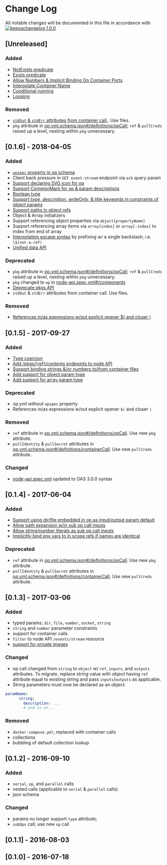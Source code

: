 # Change Log

All notable changes will be documented in this file in accordance with
[![keepachangelog 1.0.0](https://img.shields.io/badge/keepachangelog-1.0.0-brightgreen.svg)](http://keepachangelog.com/en/1.0.0/)

## [Unreleased]

### Added

- [NotExists predicate](https://github.com/opctl/specs/issues/245)
- [Exists predicate](https://github.com/opctl/specs/issues/241)
- [Allow Numbers & Implicit Binding On Container Ports](https://github.com/opctl/specs/issues/233)
- [Interpolate Container Name](https://github.com/opctl/specs/issues/232)
- [Conditional running](https://github.com/opctl/specs/issues/223)
- [Looping](https://github.com/opctl/specs/issues/207)

### Removed

- [`stdOut` & `stdErr` attributes from container call.](https://github.com/opctl/specs/issues/231). Use files.
- `pkg` attribute in
  [op.yml.schema.json#/definitions/opCall](spec/op.yml.schema.json#/definitions/opCall); `ref` & `pullCreds` raised up a level, nesting within `pkg` unnecessary.

## \[0.1.6] - 2018-04-05

### Added

- [`opspec` property in op schema](https://github.com/opctl/specs/issues/20)
- Client back pressure in `GET event-stream` endpoint via `ack` query param
- [Support declaring SVG icon for op](https://github.com/opctl/specs/issues/139)
- [Support CommonMark for op & param descriptions](https://github.com/opctl/specs/issues/174)
- [Boolean type](https://github.com/opctl/specs/issues/195)
- [Support type, description, writeOnly, & title keywords in constraints of object params](https://github.com/opctl/specs/issues/196)
- [Support paths in object refs](https://github.com/opctl/specs/issues/170)
- Object & Array initializers
- Support referencing object properties via `object[propertyName]`
- Support referencing array items via `array[index]` or `array[-index]` to index from end of array
- [Interpolation escape syntax](https://github.com/opctl/specs/issues/193) by prefixing w/ a single backslash; i.e. `\$(not-a-ref)`
- [Unified data API](https://github.com/opctl/specs/issues/204)

### Deprecated

- `pkg` attribute in
  [op.yml.schema.json#/definitions/opCall](spec/op.yml.schema.json#/definitions/opCall); `ref` & `pullCreds` raised up a level, nesting within `pkg` unnecessary.
- `pkg` changed to `op` in [node-api.spec.yml#/components](spec/node-api.spec.yml#/components)
- [Deprecate pkgs API](https://github.com/opctl/specs/issues/205)
- `stdOut` & `stdErr` attributes from container call. Use files.

### Removed

- [References in/as expressions w/out explicit opener $( and closer )](https://github.com/opctl/specs/issues/184)

## \[0.1.5] - 2017-09-27

### Added

- [Type coercion](https://github.com/opctl/specs/issues/165)
- [Add /pkgs/{ref}/contents endpoints to node API](https://github.com/opctl/specs/issues/132)
- [Support binding strings &/or numbers to/from container files](https://github.com/opctl/specs/issues/131)
- [Add support for object param type](https://github.com/opctl/specs/issues/65)
- [Add support for array param type](https://github.com/opctl/specs/issues/160)

### Deprecated

- op.yml without `opspec` property
- References in/as expressions w/out explicit opener `$(` and closer `)`

### Removed

- `ref` attribute in
  [op.yml.schema.json#/definitions/opCall](spec/op.yml.schema.json#/definitions/opCall).
  Use new `pkg` attribute.
- `pullIdentity` & `pullSecret` attributes in
  [op.yml.schema.json#/definitions/containerCall](spec/op.yml.schema.json#/definitions/containerCall).
  Use new `pullCreds` attribute.

### Changed

- [node-api.spec.yml](spec/node-api.spec.yml) updated to OAS 3.0.0
  syntax


## \[0.1.4] - 2017-06-04

### Added

- [Support using dir/file embedded in op as input/output param default](https://github.com/opctl/specs/issues/127)
- [Allow path expansion w/in sub op call inputs](https://github.com/opctl/specs/issues/120)
- [Allow string/number literals as sub op call inputs](https://github.com/opctl/specs/issues/121)
- [Implicitly bind env vars to in scope refs if names are identical](https://github.com/opctl/specs/issues/117)

### Deprecated

- `ref` attribute in
  [op.yml.schema.json#/definitions/opCall](spec/op.yml.schema.json#/definitions/opCall).
  Use new `pkg` attribute.
- `pullIdentity` & `pullSecret` attributes in
  [op.yml.schema.json#/definitions/containerCall](spec/op.yml.schema.json#/definitions/containerCall).
  Use new `pullCreds` attribute.

## \[0.1.3] - 2017-03-06

### Added

- typed params; `dir`, `file`, `number`, `socket`, `string`
- `string` and `number` parameter constraints
- support for container calls
- `filter` to node API `/events/stream` resource
- [support for private images](https://github.com/opctl/specs/issues/71)

### Changed

- op call changed from `string` to `object` w/ `ref`, `inputs`, and
  `outputs` attributes. To migrate, replace string value with object
  having `ref` attribute equal to existing string and pass
  `inputs`/`outputs` as applicable.
- String parameters must now be declared as an object:

```yaml
paramName:
      string:
        description: ...
        # and so on...
```

### Removed

- `docker-compose.yml`; replaced with container calls
- collections
- bubbling of default collection lookup

## \[0.1.2] - 2016-09-10

### Added

- `serial`, `op`, and `parallel` calls
- nested calls (applicable to `serial` & `parallel` calls)
- json schema

### Changed

- params no longer support `type` attribute;
- `subOps` call; use new `op` call

## \[0.1.1] - 2016-08-03

## \[0.1.0] - 2016-07-18

